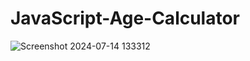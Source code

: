 # JavaScript-Age-Calculator
![Screenshot 2024-07-14 133312](https://github.com/user-attachments/assets/02915d54-75ea-4a10-a00d-79582c4bd937)
